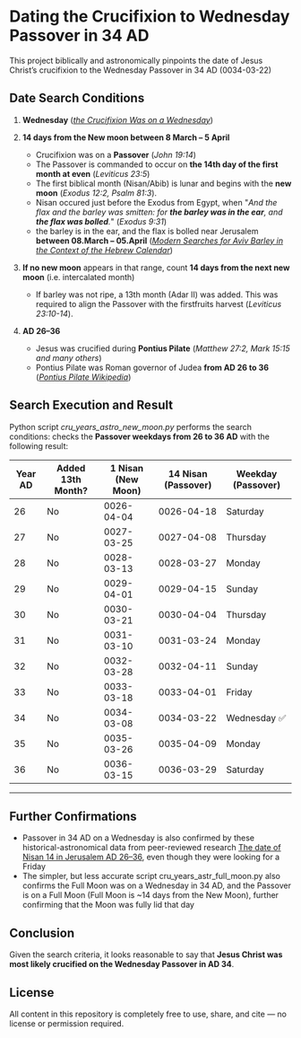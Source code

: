 Dating the Crucifixion to Wednesday Passover in 34 AD
==================================================================

This project biblically and astronomically pinpoints the date of Jesus Christ’s crucifixion to the Wednesday Passover in 34 AD (0034-03-22)

Date Search Conditions
-----------------------

1. **Wednesday** (*[the Crucifixion Was on a Wednesday](https://github.com/TraxData313/crucifixion-date-determination/blob/main/why_crucifiction_was_on_wednesday.md)*)

2. **14 days from the New moon between 8 March – 5 April**
    - Crucifixion was on a **Passover** (*John 19:14*)
    - The Passover is commanded to occur on **the 14th day of the first month at even** (*Leviticus 23:5*)
    - The first biblical month (Nisan/Abib) is lunar and begins with the **new moon** (*Exodus 12:2, Psalm 81:3*).
    - Nisan occured just before the Exodus from Egypt, when "*And the flax and the barley was smitten: for **the barley was in the ear**, and **the flax was bolled**.*" (*Exodus 9:31*)
    - the barley is in the ear, and the flax is bolled near Jerusalem **between 08.March – 05.April** (*[Modern Searches for Aviv Barley in the Context of the Hebrew Calendar](https://jbqnew.jewishbible.org/jbq-past-issues/2017/453/modern-searches-aviv-barley-context-hebrew-calendar/?utm_source=chatgpt.com)*)

3. **If no new moon** appears in that range, count **14 days from the next new moon** (i.e. intercalated month)
    - If barley was not ripe, a 13th month (Adar II) was added. This was required to align the Passover with the firstfruits harvest (*Leviticus 23:10-14*).

4. **AD 26–36**
    - Jesus was crucified during **Pontius Pilate** (*Matthew 27:2, Mark 15:15 and many others*)
    - Pontius Pilate was Roman governor of Judea **from AD 26 to 36** (*[Pontius Pilate Wikipedia](https://en.wikipedia.org/wiki/Pontius_Pilate#:~:text=Pontius%20Pilate%20%28Latin%3A%20Pontius%20Pilatus%2Cand%20ultimately%20ordered%20his%20crucifixion.)*)



Search Execution and Result
----------------
Python script *cru_years_astro_new_moon.py* performs the search conditions: checks the **Passover weekdays from 26 to 36 AD** with the following result:

| Year AD | Added 13th Month? | 1 Nisan (New Moon)     | 14 Nisan (Passover)     | Weekday (Passover) |
|---------|--------------------|------------------------|--------------------------|---------------------|
| 26      | No                 | 0026-04-04    | 0026-04-18      | Saturday            |
| 27      | No                 | 0027-03-25    | 0027-04-08      | Thursday            |
| 28      | No                 | 0028-03-13    | 0028-03-27      | Monday              |
| 29      | No                 | 0029-04-01    | 0029-04-15      | Sunday              |
| 30      | No                 | 0030-03-21    | 0030-04-04      | Thursday            |
| 31      | No                 | 0031-03-10    | 0031-03-24      | Monday              |
| 32      | No                 | 0032-03-28    | 0032-04-11      | Sunday              |
| 33      | No                 | 0033-03-18    | 0033-04-01      | Friday              |
| 34      | No                 | 0034-03-08    | 0034-03-22      | Wednesday ✅        |
| 35      | No                 | 0035-03-26    | 0035-04-09      | Monday              |
| 36      | No                 | 0036-03-15    | 0036-03-29      | Saturday            |

---



Further Confirmations
------------------------
- Passover in 34 AD on a Wednesday is also confirmed by these historical-astronomical data from peer-reviewed research [The date of Nisan 14 in Jerusalem AD 26–36](https://www.researchgate.net/figure/The-date-of-Nisan-14-in-Jerusalem-AD-26-36_tbl1_265114769), even though they were looking for a Friday
- The simpler, but less accurate script cru_years_astr_full_moon.py also confirms the Full Moon was on a Wednesday in 34 AD, and the Passover is on a Full Moon (Full Moon is ~14 days from the New Moon), further confirming that the Moon was fully lid that day


Conclusion
-------------
Given the search criteria, it looks reasonable to say that **Jesus Christ was most likely crucified on the Wednesday Passover in AD 34**.


License
-------------
All content in this repository is completely free to use, share, and cite — no license or permission required.
